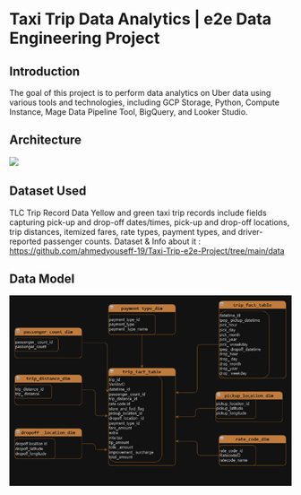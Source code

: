 # Taxi Trip Data Analytics | e2e Data Engineering Project

## Introduction

The goal of this project is to perform data analytics on Uber data using various tools and technologies, including GCP Storage, Python, Compute Instance, Mage Data Pipeline Tool, BigQuery, and Looker Studio.

## Architecture 
<img src="architecture.jpg">


## Dataset Used
TLC Trip Record Data
Yellow and green taxi trip records include fields capturing pick-up and drop-off dates/times, pick-up and drop-off locations, trip distances, itemized fares, rate types, payment types, and driver-reported passenger counts. 
Dataset & Info about it : https://github.com/ahmedyouseff-19/Taxi-Trip-e2e-Project/tree/main/data


## Data Model
<img src="Datamodeling.png">
